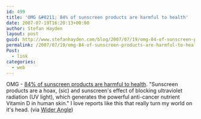 ```yaml
---
id: 499
title: 'OMG &#8211; 84% of sunscreen products are harmful to health'
date: 2007-07-19T16:20:13+00:00
author: Stefan Hayden
layout: post
guid: http://www.stefanhayden.com/blog/2007/07/19/omg-84-of-sunscreen-products-are-harmful-to-health/
permalink: /2007/07/19/omg-84-of-sunscreen-products-are-harmful-to-health/
Post:
  - link
categories:
  - web
---
```

<p>OMG - <a href="http://www.newstarget.com/021927.html">84% of sunscreen products are harmful to health</a>. "Sunscreen products are a hoax, (sic) and sunscreen's effect of blocking ultraviolet radiation (UV light), which generates the powerful anti-cancer nutrient Vitamin D in human skin." I love reports like this that really turn my world on it's head. (via <a href="http://widerangle.tumblr.com/">Wider Angle</a>)
</p>
